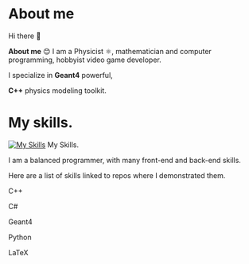 # About me 

Hi there 👋

**About me** 😊
I am a Physicist ⚛️, mathematician and computer programming, hobbyist video game developer.

I specialize in **Geant4** powerful, 

**C++** physics modeling toolkit. 

# My skills. 
[![My Skills](https://skillicons.dev/icons?i=cpp,py,js,cs,tex,html,c)](https://skillicons.dev)
My Skills. 

I am a balanced programmer, with many front-end and back-end skills. 

Here are a list of skills linked to repos where I demonstrated them.

C++ 

C#

Geant4

Python

LaTeX
